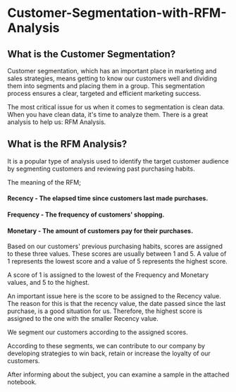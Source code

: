 # Customer-Segmentation-with-RFM-Analysis
 
## What is the Customer Segmentation?

Customer segmentation, which has an important place in marketing and sales strategies, means getting to know our customers well and dividing them into segments and placing them in a group. This segmentation process ensures a clear, targeted and efficient marketing success.

The most critical issue for us when it comes to segmentation is clean data. When you have clean data, it's time to analyze them. There is a great analysis to help us: RFM Analysis.

## What is the RFM Analysis?

It is a popular type of analysis used to identify the target customer audience by segmenting customers and reviewing past purchasing habits.

The meaning of the RFM;

#### Recency - The elapsed time since customers last made purchases.

#### Frequency - The frequency of customers' shopping.

#### Monetary - The amount of customers pay for their purchases.

Based on our customers' previous purchasing habits, scores are assigned to these three values. These scores are usually between 1 and 5. A value of 1 represents the lowest score and a value of 5 represents the highest score.

A score of 1 is assigned to the lowest of the Frequency and Monetary values, and 5 to the highest.

An important issue here is the score to be assigned to the Recency value. The reason for this is that the recency value, the date passed since the last purchase, is a good situation for us. Therefore, the highest score is assigned to the one with the smaller Recency value.

We segment our customers according to the assigned scores.

According to these segments, we can contribute to our company by developing strategies to win back, retain or increase the loyalty of our customers.

After informing about the subject, you can examine a sample in the attached notebook.
